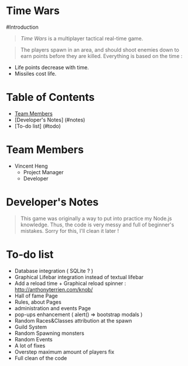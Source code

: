 Time Wars
=====================

#Introduction

> *Time Wars* is a multiplayer tactical real-time game.

> The players spawn in an area, and should shoot enemies down to earn points before they are killed. Everything is based on the time :
* Life points decrease with time.
* Missiles cost life.

# Table of Contents

* [Team Members](#team-members)
* [Developer's Notes] (#notes)
* [To-do list] (#todo)


# <a name="team-members"></a>Team Members


* Vincent Heng
    * Project Manager
    * Developer
	
# <a name="notes"></a>Developer's Notes

> This game was originally a way to put into practice my Node.js knowledge. Thus, the code is very messy and full of beginner's mistakes. Sorry for this, I'll clean it later !

# <a name="todo"></a>To-do list

* Database integration ( SQLite ? )
* Graphical Lifebar integration instead of textual lifebar
* Add a reload time + Graphical reload spinner : http://anthonyterrien.com/knob/
* Hall of fame Page
* Rules, about Pages
* administration and events Page
* pop-ups enhancement ( alert() => bootstrap modals )
* Random Races&Classes attribution at the spawn
* Guild System
* Random Spawning monsters
* Random Events
* A lot of fixes
* Overstep maximum amount of players fix
* Full clean of the code
